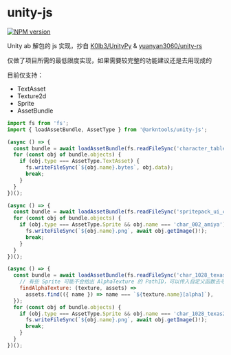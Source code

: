 # unity-js

[![NPM version](https://img.shields.io/npm/v/@arkntools/unity-js?style=flat-square)](https://www.npmjs.com/package/@arkntools/unity-js)

Unity ab 解包的 js 实现，抄自 [K0lb3/UnityPy](https://github.com/K0lb3/UnityPy) & [yuanyan3060/unity-rs](https://github.com/yuanyan3060/unity-rs)

仅做了项目所需的最低限度实现，如果需要较完整的功能建议还是去用现成的

目前仅支持：

- TextAsset
- Texture2d
- Sprite
- AssetBundle

```js
import fs from 'fs';
import { loadAssetBundle, AssetType } from '@arkntools/unity-js';

(async () => {
  const bundle = await loadAssetBundle(fs.readFileSync('character_table003334.ab'));
  for (const obj of bundle.objects) {
    if (obj.type === AssetType.TextAsset) {
      fs.writeFileSync(`${obj.name}.bytes`, obj.data);
      break;
    }
  }
})();

(async () => {
  const bundle = await loadAssetBundle(fs.readFileSync('spritepack_ui_char_avatar_h1_0.ab'));
  for (const obj of bundle.objects) {
    if (obj.type === AssetType.Sprite && obj.name === 'char_002_amiya') {
      fs.writeFileSync(`${obj.name}.png`, await obj.getImage()!);
      break;
    }
  }
})();

(async () => {
  const bundle = await loadAssetBundle(fs.readFileSync('char_1028_texas2.ab'), {
    // 有些 Sprite 可能不会给出 AlphaTexture 的 PathID，可以传入自定义函数去寻找
    findAlphaTexture: (texture, assets) =>
      assets.find(({ name }) => name === `${texture.name}[alpha]`),
  });
  for (const obj of bundle.objects) {
    if (obj.type === AssetType.Sprite && obj.name === 'char_1028_texas2_1') {
      fs.writeFileSync(`${obj.name}.png`, await obj.getImage()!);
      break;
    }
  }
})();
```
